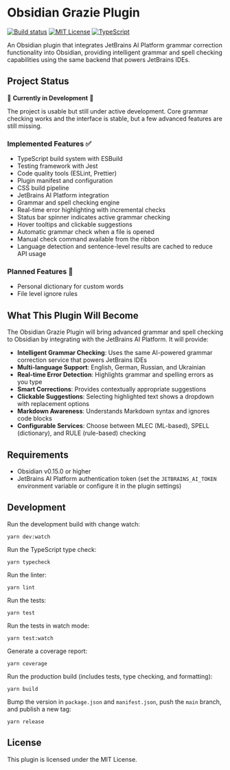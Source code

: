 # Obsidian Grazie Plugin

[![Build status](https://github.com/forketyfork/obsidian-grazie-plugin/actions/workflows/build.yml/badge.svg)](https://github.com/forketyfork/obsidian-grazie-plugin/actions/workflows/build.yml)
[![MIT License](https://img.shields.io/badge/license-MIT-blue.svg)](LICENSE)
[![TypeScript](https://img.shields.io/badge/language-TypeScript-blue.svg)](https://typescriptlang.org/)

An Obsidian plugin that integrates JetBrains AI Platform grammar correction functionality into Obsidian, providing intelligent grammar and spell checking capabilities using the same backend that powers JetBrains IDEs.

## Project Status

🚧 **Currently in Development** 🚧

The project is usable but still under active development. Core grammar checking works and the interface is stable, but a few advanced features are still missing.

### Implemented Features ✅

- TypeScript build system with ESBuild
- Testing framework with Jest
- Code quality tools (ESLint, Prettier)
- Plugin manifest and configuration
- CSS build pipeline
- JetBrains AI Platform integration
- Grammar and spell checking engine
- Real-time error highlighting with incremental checks
- Status bar spinner indicates active grammar checking
- Hover tooltips and clickable suggestions
- Automatic grammar check when a file is opened
- Manual check command available from the ribbon
- Language detection and sentence-level results are cached to reduce API usage

### Planned Features 🔄

- Personal dictionary for custom words
- File level ignore rules

## What This Plugin Will Become

The Obsidian Grazie Plugin will bring advanced grammar and spell checking to Obsidian by integrating with the JetBrains AI Platform. It will provide:

- **Intelligent Grammar Checking**: Uses the same AI-powered grammar correction service that powers JetBrains IDEs
- **Multi-language Support**: English, German, Russian, and Ukrainian
- **Real-time Error Detection**: Highlights grammar and spelling errors as you type
- **Smart Corrections**: Provides contextually appropriate suggestions
- **Clickable Suggestions**: Selecting highlighted text shows a dropdown with replacement options
- **Markdown Awareness**: Understands Markdown syntax and ignores code blocks
- **Configurable Services**: Choose between MLEC (ML-based), SPELL (dictionary), and RULE (rule-based) checking

## Requirements

- Obsidian v0.15.0 or higher
- JetBrains AI Platform authentication token (set the `JETBRAINS_AI_TOKEN` environment variable or configure it in the plugin settings)

## Development

Run the development build with change watch:

```shell
yarn dev:watch
```

Run the TypeScript type check:

```shell
yarn typecheck
```

Run the linter:

```shell
yarn lint
```

Run the tests:

```shell
yarn test
```

Run the tests in watch mode:

```shell
yarn test:watch
```

Generate a coverage report:

```shell
yarn coverage
```

Run the production build (includes tests, type checking, and formatting):

```shell
yarn build
```

Bump the version in `package.json` and `manifest.json`, push the `main` branch,
and publish a new tag:

```shell
yarn release
```

## License

This plugin is licensed under the MIT License.
